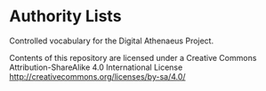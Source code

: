 # Authority Lists

Controlled vocabulary for the Digital Athenaeus Project.

Contents of this repository are licensed under a Creative Commons Attribution-ShareAlike 4.0 International License http://creativecommons.org/licenses/by-sa/4.0/

